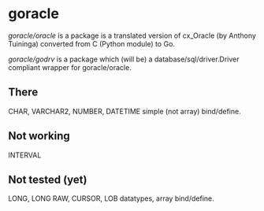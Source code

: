 # goracle #
*goracle/oracle* is a package is a translated version of
cx_Oracle (by Anthony Tuininga) converted from C (Python module) to Go.

*goracle/godrv* is a package which (will be) a database/sql/driver.Driver
compliant wrapper for goracle/oracle.

## There ##
CHAR, VARCHAR2, NUMBER, DATETIME simple (not array) bind/define.

## Not working ##
INTERVAL

## Not tested (yet) ##
LONG, LONG RAW, CURSOR, LOB datatypes, array bind/define.